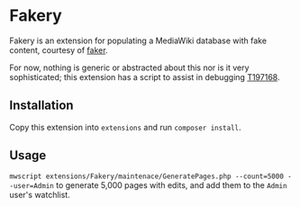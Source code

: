 # Fakery

Fakery is an extension for populating a MediaWiki database with fake content, courtesy of [faker](https://github.com/fzaninotto/faker).

For now, nothing is generic or abstracted about this nor is it very sophisticated; this extension has a script to assist in debugging [T197168](https://phabricator.wikimedia.org/T197168).

## Installation

Copy this extension into `extensions` and run `composer install`.

## Usage

`mwscript extensions/Fakery/maintenace/GeneratePages.php --count=5000 --user=Admin` to generate 5,000 pages with edits, and add them to the `Admin` user's watchlist.
